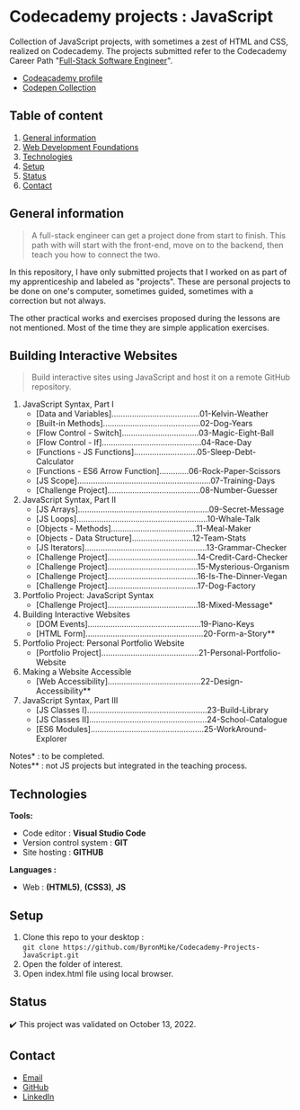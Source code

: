 # Codecademy projects : JavaScript

Collection of JavaScript projects, with sometimes a zest of HTML and CSS, realized on Codecademy.
The projects submitted refer to the Codecademy Career Path "[Full-Stack Software Engineer](https://join.codecademy.com/learn/paths/full-stack-engineer-career-path/)".

- [Codeacademy profile](https://www.codecademy.com/profiles/ByronMike)
- [Codepen Collection](https://codepen.io/collection/xKEmWy)

## Table of content
1. [General information](#General-information)
2. [Web Development Foundations](#Web-Development-Foundations)
3. [Technologies](#Technologies)
4. [Setup](#Setup)
5. [Status](#Status)
6. [Contact](#Contact)

## General information

> A full-stack engineer can get a project done from start to finish. This path with will start with the front-end, move on to the backend, then teach you how to connect the two.
  
In this repository, I have only submitted projects that I worked on as part of my apprenticeship and labeled as "projects". These are personal projects to be done on one's computer, sometimes guided, sometimes with a correction but not always.

The other practical works and exercises proposed during the lessons are not mentioned. Most of the time they are simple application exercises.

## Building Interactive Websites 

> Build interactive sites using JavaScript and host it on a remote GitHub repository.

1. JavaScript Syntax, Part I
	- [Data and Variables].......................................01-Kelvin-Weather
	- [Built-in Methods]...........................................02-Dog-Years
	- [Flow Control - Switch]..................................03-Magic-Eight-Ball
    - [Flow Control - If]............................................04-Race-Day
    - [Functions - JS Functions]............................05-Sleep-Debt-Calculator
	- [Functions - ES6 Arrow Function].............06-Rock-Paper-Scissors
	- [JS Scope]...........................................................07-Training-Days
	- [Challenge Project].........................................08-Number-Guesser
2. JavaScript Syntax, Part II
	- [JS Arrays]..........................................................09-Secret-Message
	- [JS Loops]..........................................................10-Whale-Talk
	- [Objects - Methods]......................................11-Meal-Maker
    - [Objects - Data Structure]...........................12-Team-Stats
	- [JS Iterators]......................................................13-Grammar-Checker
	- [Challenge Project]........................................14-Credit-Card-Checker
	- [Challenge Project]........................................15-Mysterious-Organism
	- [Challenge Project]........................................16-Is-The-Dinner-Vegan
	- [Challenge Project]........................................17-Dog-Factory
3. Portfolio Project: JavaScript Syntax
	- [Challenge Project]........................................18-Mixed-Message*
4. Building Interactive Websites
	- [DOM Events]..................................................19-Piano-Keys
	- [HTML Form]....................................................20-Form-a-Story**
5. Portfolio Project: Personal Portfolio Website
	- [Portfolio Project]...........................................21-Personal-Portfolio-Website	
6. Making a Website Accessible
	- [Web Accessibility].........................................22-Design-Accessibility**
7. JavaScript Syntax, Part III
	- [JS Classes I].....................................................23-Build-Library
	- [JS Classes II]....................................................24-School-Catalogue
	- [ES6 Modules]..................................................25-WorkAround-Explorer

Notes* : to be completed. \
Notes** : not JS projects but integrated in the teaching process.

## Technologies
**Tools:**
 * Code editor : **Visual Studio Code**
 * Version control system : **GIT**
 * Site hosting : **GITHUB**
  
**Languages :**
 * Web : **(HTML5)**, **(CSS3)**, **JS**

## Setup
1. Clone this repo to your desktop :\
`git clone https://github.com/ByronMike/Codecademy-Projects-JavaScript.git`
2. Open the folder of interest.
3. Open index.html file using local browser.

## Status
:heavy_check_mark: This project was validated on October 13, 2022.

## Contact
* [Email](mailto:auger.michaell@gmail.com)
* [GitHub](https://github.com/ByronMike)
* [LinkedIn](https://www.linkedin.com/in/auger-michael/)

